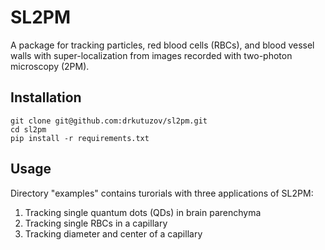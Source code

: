 # SL2PM
A package for tracking particles, red blood cells (RBCs), and blood vessel walls with super-localization from images recorded with two-photon microscopy (2PM).

## Installation

```
git clone git@github.com:drkutuzov/sl2pm.git
cd sl2pm
pip install -r requirements.txt
```

## Usage
Directory "examples" contains turorials with three applications of SL2PM: 
1. Tracking single quantum dots (QDs) in brain parenchyma
2. Tracking single RBCs in a capillary
3. Tracking diameter and center of a capillary